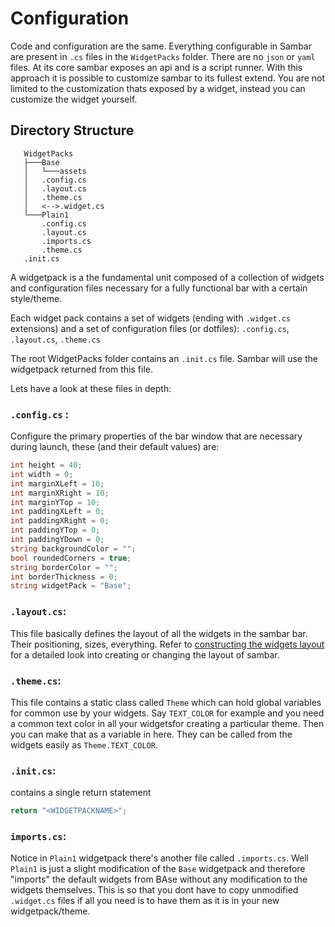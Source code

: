 # Configuration

Code and configuration are the same. Everything configurable in Sambar are present in `.cs` files in the `WidgetPacks` folder. There are no `json` or `yaml` files. At its core sambar exposes an api and is a script runner. With this approach it is possible to customize sambar to its fullest extend. You are not limited to the customization thats exposed by a widget, instead you can customize the widget yourself.

## Directory Structure

```
   WidgetPacks
   ├───Base
   │   └───assets
   │   .config.cs
   │   .layout.cs
   │   .theme.cs
   │   <-->.widget.cs
   └───Plain1
       .config.cs
       .layout.cs
       .imports.cs
       .theme.cs
   .init.cs
```

A widgetpack is a the fundamental unit composed of a collection of widgets and configuration files necessary for a fully functional bar with a certain style/theme.

Each widget pack contains a set of widgets (ending with `.widget.cs` extensions) and a set of configuration files (or dotfiles): `.config.cs`, `.layout.cs`, `.theme.cs`

The root WidgetPacks folder contains an `.init.cs` file. Sambar will use the widgetpack returned from this file.

Lets have a look at these files in depth: 

### `.config.cs` : 

Configure the primary properties of the bar window that are necessary during launch, these (and their default values) are:

```cs
int height = 40;
int width = 0;
int marginXLeft = 10;
int marginXRight = 10;
int marginYTop = 10;
int paddingXLeft = 0;
int paddingXRight = 0;
int paddingYTop = 0;
int paddingYDown = 0;
string backgroundColor = "";
bool roundedCorners = true;
string borderColor = "";
int borderThickness = 0;
string widgetPack = "Base";
```

### `.layout.cs`: 

This file basically defines the layout of all the widgets in the sambar bar. Their positioning, sizes, everything. Refer to [constructing the widgets layout]() for a detailed look into creating or changing the layout of sambar.

### `.theme.cs`: 

This file contains a static class called `Theme` which can hold global variables for common use by your widgets. Say `TEXT_COLOR` for example and you need a common text color in all your widgetsfor creating a particular theme. Then you can make that as a variable in here. They can be called from the widgets easily as `Theme.TEXT_COLOR`.

### `.init.cs`:

contains a single return statement

```cs
return "<WIDGETPACKNAME>";
```

### `imports.cs`:

Notice in `Plain1` widgetpack there's another file called `.imports.cs`. Well `Plain1` is just a slight modification of the `Base` widgetpack and therefore "imports" the default widgets from BAse without any modification to the widgets themselves. This is so that you dont have to copy unmodified `.widget.cs` files if all you need is to have them as it is in your new widgetpack/theme.


